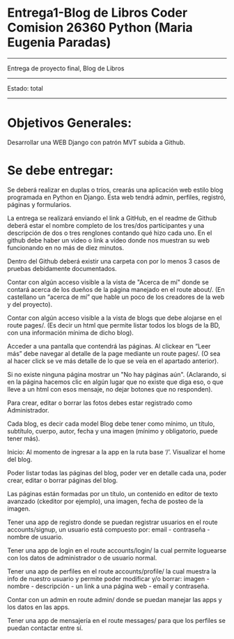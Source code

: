 # Entrega1-Blog de Libros Coder Comision 26360 Python (Maria Eugenia Paradas)

***

Entrega de proyecto final, Blog de Libros 

***

Estado: total
***

# Objetivos Generales:

Desarrollar una WEB Django con patrón MVT subida a Github.

# Se debe entregar:

Se deberá realizar en  duplas o tríos, crearás una aplicación web estilo blog programada en Python en Django. Esta web tendrá admin, perfiles, registró, páginas y formularios.

La entrega se realizará enviando el link a GitHub, en el readme de Github deberá estar el nombre completo de los tres/dos participantes y una descripción de dos o tres renglones contando qué hizo cada uno.
En el github debe haber un video o link a vídeo donde nos muestran su web funcionando en no más de diez minutos. 

Dentro del Github deberá existir una carpeta con por lo menos 3 casos de pruebas debidamente documentados.

Contar con algún acceso visible a la vista de "Acerca de mí" donde se contará acerca de los dueños de la página manejado en el route about/.  (En castellano un “acerca de mí” que hable un poco de los creadores de la web y del proyecto).

Contar con algún acceso visible a la vista de blogs que debe alojarse en el route pages/. (Es decir un html que permite listar todos los blogs de la BD, con una información mínima de dicho blog).

Acceder a una pantalla que contendrá las páginas. Al clickear en “Leer más” debe navegar al detalle de la page mediante un route pages/<pageId>. (O sea al hacer click se ve más detalle de lo que se veía en el apartado anterior).

Si no existe ninguna página mostrar un "No hay páginas aún". (Aclarando, si en la página hacemos clic en algún lugar que no existe que diga eso, o que lleve a un html con esos mensaje, no dejar botones que no responden).

Para crear, editar o borrar las fotos debes estar registrado como Administrador.

Cada blog, es decir cada model Blog debe tener como mínimo, un título, subtítulo, cuerpo, autor, fecha y una imagen (mínimo y obligatorio, puede tener más).

Inicio: Al momento de ingresar a la app en la ruta base ‘/’. Visualizar el home del blog.

Poder listar todas las páginas del blog, poder ver en detalle cada una, poder crear, editar o borrar páginas del blog.

Las páginas están formadas por un título, un contenido en editor de texto avanzado (ckeditor por ejemplo), una imagen, fecha de posteo de la imagen.

Tener una app de registro donde se puedan registrar usuarios en el route accounts/signup, un usuario está 
compuesto por: email - contraseña - nombre de usuario.

Tener una app de login en el route accounts/login/ la cual permite loguearse con los datos de administrador o de usuario normal.

Tener una app de perfiles en el route accounts/profile/ la cual muestra la info de nuestro usuario y permite poder modificar y/o borrar: imagen - nombre - descripción -  un link a una página web - email y contraseña.

Contar con un admin en route admin/ donde se puedan manejar las apps y los datos en las apps.

Tener una app de mensajería en el route messages/ para que los perfiles se puedan contactar entre sí.



